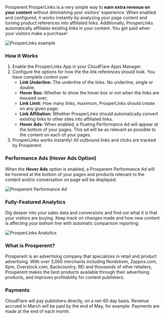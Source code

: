 Prosperent ProsperLinks is a very simple way to **earn extra revenue on your content** without diminishing your visitors' experience. When enabled and configured, it works instantly by analyzing your page content and turning product references into affiliated links. Additionally, ProsperLinks automatically affiliates existing links in your content. You get paid when your visitors make a purchase!

![ProsperLinks example](/images/apps/prosperlinks/plink-example.png)

### How It Works

1. Enable the ProsperLinks App in your CloudFlare Apps Manager.
2. Configure the options for how the the link references should look. You have complete control over:
    + **Link Underline:** The underline of the links. No underline, single or double;
    + **Hover Box:** Whether to show the hover box or not when the links are moused over;
    + **Link Limit:** How many links, maximum, ProsperLinks should create on any given page;
    + **Link Affiliation:** Whether ProsperLinks should automatically convert existing links to other sites into affiliated links.
    + **Hover Ads:** When enabled, a floating Performance Ad will appear at the bottom of your pages. This ad will be as relevant as possible to the content on each of your pages.
3. ProsperLinks works instantly! All outbound links and clicks are tracked by Prosperent.

### Performance Ads (Hover Ads Option)

When the **Hover Ads** option is enabled, a Prosperent Performance Ad will be hovered at the bottom of your pages and products relevant to the content and/or conversation on page will be displayed:

![Prosperent Performance Ad](/images/apps/prosperlinks/pa-example.png)

### Fully-Featured Analytics

Dig deeper into your sales data and conversions and find out what it is that your visitors are buying. Keep track on changes made and how new content is affecting your bottom line with automatic comparison reporting:

![ProsperLinks Analytics](/images/apps/prosperlinks/analytics.png)

### What is Prosperent?

Prosperent is an advertising company that specializes in retail and product advertising. With over 3,000 merchants including Nordstrom, Zappos.com, 6pm, Overstock.com, Backcountry, REI and thousands of other retailers, Prosperent makes the best products available through their advertising products, and improves profitability for content publishers.

### Payments

CloudFlare will pay publishers directly, on a net-60 day basis. Revenue accrued in March will be paid by the end of May, for example. Payments are made at the end of each month.
